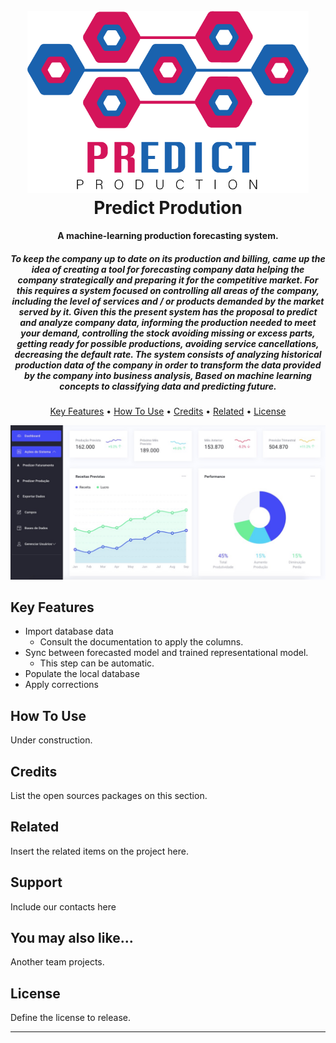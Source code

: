 
<h1 align="center">
  <br>
  <a href="http://www.amitmerchant.com/electron-markdownify"><img src="https://raw.githubusercontent.com/lintonjr/Interdisciplinar/master/assets/ppdict.png" alt="Brand" width="450"></a>
  <br>
  Predict Prodution
  <br>
</h1>

<h4 align="center">A machine-learning production forecasting system.</h4>
<h5 align="center">
    To keep the company up to date on its production and billing, came up the idea of ​​creating a tool for forecasting company data helping the company strategically and preparing it for the competitive market. For this requires a system focused on controlling all areas of the company, including the level of services and / or products demanded by the market served by it.
    Given this the present system has the proposal to predict and analyze company data, informing the production needed to meet your demand, controlling the stock avoiding missing or excess parts, getting ready for possible productions, avoiding service cancellations, decreasing the default rate.
    The system consists of analyzing historical production data of the company in order to transform the data provided by the company into business analysis, Based on machine learning concepts to classifying data and predicting future.
</h5>

<p align="center">
  <a href="#key-features">Key Features</a> •
  <a href="#how-to-use">How To Use</a> •
  <a href="#credits">Credits</a> •
  <a href="#related">Related</a> •
  <a href="#license">License</a>
</p>

![screenshot](https://raw.githubusercontent.com/lintonjr/Interdisciplinar/master/assets/dashboard.jpeg)

## Key Features

* Import database data
  - Consult the documentation to apply the columns.
* Sync between forecasted model and trained representational model.
  - This step can be automatic.
* Populate the local database  
* Apply corrections

## How To Use

Under construction.

## Credits

List the open sources packages on this section.

## Related

Insert the related items on the project here.

## Support

Include our contacts here

## You may also like...

Another team projects.

## License

Define the license to release.

---
